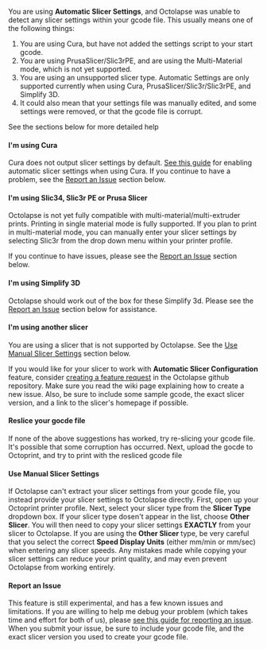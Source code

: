 You are using **Automatic Slicer Settings**, and Octolapse was unable to detect any slicer settings within your gcode file.  This usually means one of the following things:

1.  You are using Cura, but have not added the settings script to your start gcode.  
2.  You are using PrusaSlicer/Slic3rPE, and are using the Multi-Material mode, which is not yet supported. 
3.  You are using an unsupported slicer type.  Automatic Settings are only supported currently when using Cura, PrusaSlicer/Slic3r/Slic3rPE, and Simplify 3D.
4.  It could also mean that your settings file was manually edited, and some settings were removed, or that the gcode file is corrupt.  

See the sections below for more detailed help

#### I'm using Cura
Cura does not output slicer settings by default.  <a href="https://github.com/FormerLurker/Octolapse/wiki/Automatic-Slicer-Settings#install-the-cura-settings-script" title="View the cura automatic slicer settings guide in a new window" target="_blank">See this guide</a> for enabling automatic slicer settings when using Cura.  If you continue to have a problem, see the [Report an Issue](#report-an-issue) section below.

#### I'm using Slic34, Slic3r PE or Prusa Slicer
Octolapse is not yet fully compatible with multi-material/multi-extruder prints.  Printing in single material mode is fully supported.  If you plan to print in multi-material mode, you can manually enter your slicer settings by selecting Slic3r from the drop down menu within your printer profile.

If you continue to have issues, please see the [Report an Issue](#report-an-issue) section below.

#### I'm using Simplify 3D
Octolapse should work out of the box for these Simplify 3d.  Please see the [Report an Issue](#report-an-issue) section below for assistance.

#### I'm using another slicer
You are using a slicer that is not supported by Octolapse.  See the [Use Manual Slicer Settings](#use-manual-slicer-settings) section below.

If you would like for your slicer to work with **Automatic Slicer Configuration** feature, consider  <a href="https://github.com/FormerLurker/Octolapse/wiki/Request-a-New-Feature" title="Request a Feature" target="_blank">creating a feature request</a> in the Octolapse github repository.  Make sure you read the wiki page explaining how to create a new issue.  Also, be sure to include some sample gcode, the exact slicer version, and a link to the slicer's homepage if possible.

#### Reslice your gocde file
If none of the above suggestions has worked, try re-slicing your gcode file.  It's possible that some corruption has occurred.  Next, upload the gocde to Octoprint, and try to print with the resliced gcode file  

#### Use Manual Slicer Settings
If Octolapse can't extract your slicer settings from your gcode file, you instead provide your slicer settings to Octolapse directly.  First, open up your Octoprint printer profile.  Next, select your slicer type from the **Slicer Type** dropdown box.  If your slicer type dosen't appear in the list, choose **Other Slicer**.  You will then need to copy your slicer settings **EXACTLY** from your slicer to Octolapse.  If you are using the **Other Slicer** type, be very careful that you select the correct **Speed Display Units** (either mm/min or mm/sec) when entering any slicer speeds.  Any mistakes made while copying your slicer settings can reduce your print quality, and may even prevent Octolapse from working entirely.  

#### Report an Issue
This feature is still experimental, and has a few known issues and limitations.  If you are willing to help me debug your problem (which takes time and effort for both of us), please <a href="https://github.com/FormerLurker/Octolapse/wiki/Report-a-Bug" title="How to report an issue in the Octolapse github repository" target="_blank">see this guide for reporting an issue</a>.  When you submit your issue, be sure to include your gcode file, and the exact slicer version you used to create your gcode file.

